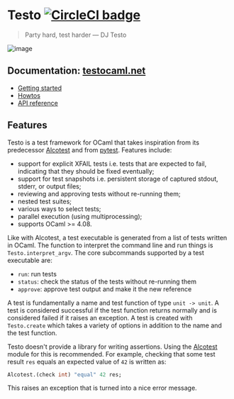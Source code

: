 Testo [![CircleCI badge](https://circleci.com/gh/semgrep/testo.svg?style=svg)](https://app.circleci.com/pipelines/github/semgrep/testo)
==

> Party hard, test harder &mdash; DJ Testo

![image](https://github.com/semgrep/testo/assets/343265/51f3e6a0-fdb1-400b-a146-4312746ae8d0)

Documentation: [testocaml.net](https://testocaml.net)
--

* [Getting started](https://testocaml.net/tutorial)
* [Howtos](https://testocaml.net/howtos)
* [API reference](https://testocaml.net/reference/testo/Testo/index.html)

Features
--

Testo is a test framework for OCaml that takes inspiration from its
predecessor [Alcotest](https://github.com/mirage/alcotest) and from
[pytest](https://pypi.org/project/pytest/).
Features include:

- support for explicit XFAIL tests i.e. tests that are expected to fail, indicating that they should be fixed eventually;
- support for test snapshots i.e. persistent storage of captured stdout, stderr, or output files;
- reviewing and approving tests without re-running them;
- nested test suites;
- various ways to select tests;
- parallel execution (using multiprocessing);
- supports OCaml >= 4.08.

Like with Alcotest, a test executable is generated from a list of tests
written in OCaml. The function to interpret the command line
and run things is `Testo.interpret_argv`.
The core subcommands supported by a test executable are:

- `run`: run tests
- `status`: check the status of the tests without re-running them
- `approve`: approve test output and make it the new reference

A test is fundamentally a name and test function of type
`unit -> unit`. A test is considered successful if the test function
returns normally and is considered failed if it raises an exception.
A test is created with `Testo.create` which takes a variety of options
in addition to the name and the test function.

Testo doesn't provide a library for writing assertions. Using the
[Alcotest](https://mirage.github.io/alcotest/alcotest/Alcotest/index.html)
module for this is recommended. For example,
checking that some test result `res` equals an expected value of `42`
is written as:
```ocaml
Alcotest.(check int) "equal" 42 res;
```
This raises an exception that is turned into a nice error message.
